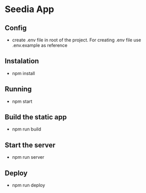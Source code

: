 # Seedia App

## Config

- create .env file in root of the project. For creating .env file use .env.example as reference

## Instalation

- npm install

## Running

- npm start

## Build the static app

- npm run build

## Start the server

- npm run server

## Deploy

- npm run deploy
